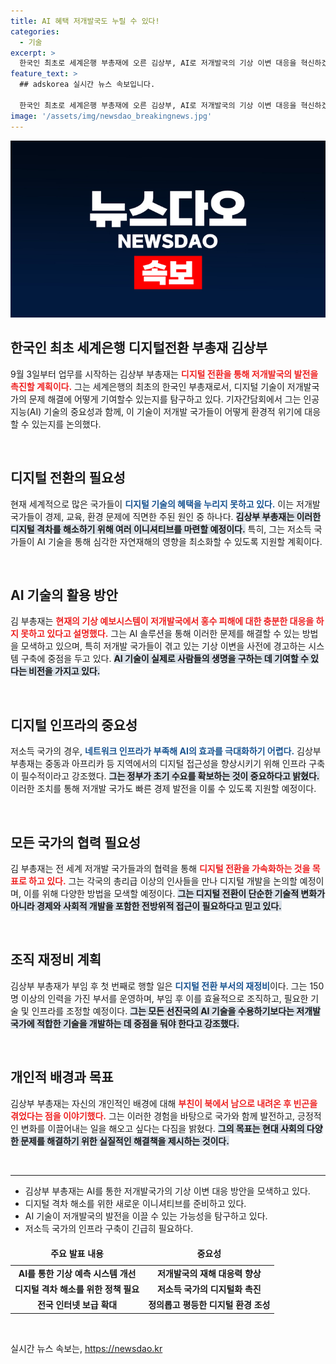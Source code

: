 ```yaml
---
title: AI 혜택 저개발국도 누릴 수 있다!
categories:
  - 기술
excerpt: >
  한국인 최초로 세계은행 부총재에 오른 김상부, AI로 저개발국의 기상 이변 대응을 혁신하겠다! 디지털 전환 부총재로서의 포부와 함께 다양한 개발 국가의 디지털 격차 해소에 나선다.
feature_text: >
  ## adskorea 실시간 뉴스 속보입니다.

  한국인 최초로 세계은행 부총재에 오른 김상부, AI로 저개발국의 기상 이변 대응을 혁신하겠다! 디지털 전환 부총재로서의 포부와 함께 다양한 개발 국가의 디지털 격차 해소에 나선다.
image: '/assets/img/newsdao_breakingnews.jpg'
---
```


<p><img src="/assets/img/newsdao_breakingnews.jpg" alt="adskorea 속보" /></p>

<h2 data-ke-size="size26">한국인 최초 세계은행 디지털전환 부총재 김상부</h2>

<p data-ke-size="size16">9월 3일부터 업무를 시작하는 김상부 부총재는 <b><span style="color: #ee2323;">디지털 전환을 통해 저개발국의 발전을 촉진할 계획이다.</span></b> 그는 세계은행의 최초의 한국인 부총재로서, 디지털 기술이 저개발국가의 문제 해결에 어떻게 기여할수 있는지를 탐구하고 있다. 기자간담회에서 그는 인공지능(AI) 기술의 중요성과 함께, 이 기술이 저개발 국가들이 어떻게 환경적 위기에 대응할 수 있는지를 논의했다.</p>

<p data-ke-size="size16">&nbsp;</p>

<h2 data-ke-size="size26">디지털 전환의 필요성</h2>

<p data-ke-size="size16">현재 세계적으로 많은 국가들이 <b><span style="color: #1a5490;">디지털 기술의 혜택을 누리지 못하고 있다.</span></b> 이는 저개발 국가들이 경제, 교육, 환경 문제에 직면한 주된 원인 중 하나다. <b><span style="background-color: #21538527;">김상부 부총재는 이러한 디지털 격차를 해소하기 위해 여러 이니셔티브를 마련할 예정이다.</span></b> 특히, 그는 저소득 국가들이 AI 기술을 통해 심각한 자연재해의 영향을 최소화할 수 있도록 지원할 계획이다.</p>

<p data-ke-size="size16">&nbsp;</p>

<h2 data-ke-size="size26">AI 기술의 활용 방안</h2>

<p data-ke-size="size16">김 부총재는 <b><span style="color: #ee2323;">현재의 기상 예보시스템이 저개발국에서 홍수 피해에 대한 충분한 대응을 하지 못하고 있다고 설명했다.</span></b> 그는 AI 솔루션을 통해 이러한 문제를 해결할 수 있는 방법을 모색하고 있으며, 특히 저개발 국가들이 겪고 있는 기상 이변을 사전에 경고하는 시스템 구축에 중점을 두고 있다. <b><span style="background-color: #21538527;">AI 기술이 실제로 사람들의 생명을 구하는 데 기여할 수 있다는 비전을 가지고 있다.</span></b></p>

<p data-ke-size="size16">&nbsp;</p>

<h2 data-ke-size="size26">디지털 인프라의 중요성</h2>

<p data-ke-size="size16">저소득 국가의 경우, <b><span style="color: #1a5490;">네트워크 인프라가 부족해 AI의 효과를 극대화하기 어렵다.</span></b> 김상부 부총재는 중동과 아프리카 등 지역에서의 디지털 접근성을 향상시키기 위해 인프라 구축이 필수적이라고 강조했다. <b><span style="background-color: #21538527;">그는 정부가 초기 수요를 확보하는 것이 중요하다고 밝혔다.</span></b> 이러한 조치를 통해 저개발 국가도 빠른 경제 발전을 이룰 수 있도록 지원할 예정이다.</p>

<p data-ke-size="size16">&nbsp;</p>

<h2 data-ke-size="size26">모든 국가의 협력 필요성</h2>

<p data-ke-size="size16">김 부총재는 전 세계 저개발 국가들과의 협력을 통해 <b><span style="color: #ee2323;">디지털 전환을 가속화하는 것을 목표로 하고 있다.</span></b> 그는 각국의 총리급 이상의 인사들을 만나 디지털 개발을 논의할 예정이며, 이를 위해 다양한 방법을 모색할 예정이다. <b><span style="background-color: #21538527;">그는 디지털 전환이 단순한 기술적 변화가 아니라 경제와 사회적 개발을 포함한 전방위적 접근이 필요하다고 믿고 있다.</span></b></p>

<p data-ke-size="size16">&nbsp;</p>

<h2 data-ke-size="size26">조직 재정비 계획</h2>

<p data-ke-size="size16">김상부 부총재가 부임 후 첫 번째로 행할 일은 <b><span style="color: #1a5490;">디지털 전환 부서의 재정비</span></b>이다. 그는 150명 이상의 인력을 가진 부서를 운영하며, 부임 후 이를 효율적으로 조직하고, 필요한 기술 및 인프라를 조정할 예정이다. <b><span style="background-color: #21538527;">그는 모든 선진국의 AI 기술을 수용하기보다는 저개발 국가에 적합한 기술을 개발하는 데 중점을 둬야 한다고 강조했다.</span></b></p>

<p data-ke-size="size16">&nbsp;</p>

<h2 data-ke-size="size26">개인적 배경과 목표</h2>

<p data-ke-size="size16">김상부 부총재는 자신의 개인적인 배경에 대해 <b><span style="color: #ee2323;">부친이 북에서 남으로 내려온 후 빈곤을 겪었다는 점을 이야기했다.</span></b> 그는 이러한 경험을 바탕으로 국가와 함께 발전하고, 긍정적인 변화를 이끌어내는 일을 해오고 싶다는 다짐을 밝혔다. <b><span style="background-color: #21538527;">그의 목표는 현대 사회의 다양한 문제를 해결하기 위한 실질적인 해결책을 제시하는 것이다.</span></b></p>

<p data-ke-size="size16">&nbsp;</p>

<hr>

<ul>
    <li>김상부 부총재는 AI를 통한 저개발국가의 기상 이변 대응 방안을 모색하고 있다.</li>
    <li>디지털 격차 해소를 위한 새로운 이니셔티브를 준비하고 있다.</li>
    <li>AI 기술이 저개발국의 발전을 이끌 수 있는 가능성을 탐구하고 있다.</li>
    <li>저소득 국가의 인프라 구축이 긴급히 필요하다.</li>
</ul>

<table style="width: 100%;">
    <thead>
        <tr>
            <td style="text-align: center; height: 30px;"><b>주요 발표 내용</b></td>
            <td style="text-align: center; height: 30px;"><b>중요성</b></td>
        </tr>
    </thead>
    <tbody>
        <tr>
            <td style="text-align: center; height: 17px;"><b>AI를 통한 기상 예측 시스템 개선</b></td>
            <td style="text-align: center; height: 17px;"><b>저개발국의 재해 대응력 향상</b></td>
        </tr>
        <tr>
            <td style="text-align: center; height: 17px;"><b>디지털 격차 해소를 위한 정책 필요</b></td>
            <td style="text-align: center; height: 17px;"><b>저소득 국가의 디지털화 촉진</b></td>
        </tr>
        <tr>
            <td style="text-align: center; height: 17px;"><b>전국 인터넷 보급 확대</b></td>
            <td style="text-align: center; height: 17px;"><b>정의롭고 평등한 디지털 환경 조성</b></td>
        </tr>
    </tbody>
</table>

<p data-ke-size="size16">&nbsp;</p>
실시간 뉴스 속보는, <a href="https://newsdao.kr" rel="dofollow">https://newsdao.kr</a>


